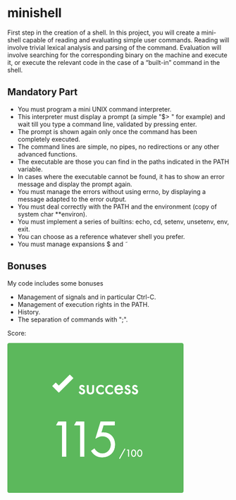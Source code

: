 # minishell
First step in the creation of a shell. In this project, you will create a mini-shell capable of reading and evaluating simple user commands. 
Reading will involve trivial lexical analysis and parsing of the command. Evaluation will involve searching for the corresponding binary on the machine 
and execute it, or execute the relevant code in the case of a “built-in” command in the shell.

## Mandatory Part
* You must program a mini UNIX command interpreter.
* This interpreter must display a prompt (a simple "$> " for example) and wait till
you type a command line, validated by pressing enter.
* The prompt is shown again only once the command has been completely executed.
* The command lines are simple, no pipes, no redirections or any other advanced
functions.
* The executable are those you can find in the paths indicated in the PATH variable.
* In cases where the executable cannot be found, it has to show an error message and
display the prompt again.
* You must manage the errors without using errno, by displaying a message adapted
to the error output.
* You must deal correctly with the PATH and the environment (copy of system char
**environ).
* You must implement a series of builtins: echo, cd, setenv, unsetenv, env, exit.
* You can choose as a reference whatever shell you prefer.
* You must manage expansions $ and ˜

## Bonuses
My code includes some bonuses
* Management of signals and in particular Ctrl-C. 
* Management of execution rights in the PATH.
* History.
* The separation of commands with ";".

Score:

![alt text](115.png?s=100)


